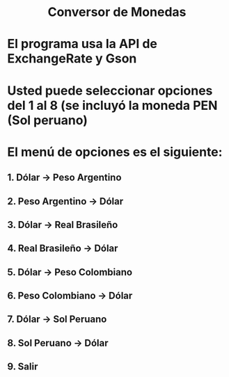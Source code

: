 <h1 align="center">  Conversor de Monedas </h1>

# El programa usa la API de ExchangeRate y Gson

# Usted puede seleccionar opciones del 1 al 8 (se incluyó la moneda PEN (Sol peruano)
# El menú de opciones es el siguiente:
## 1. Dólar           -> Peso Argentino
## 2. Peso Argentino  -> Dólar
## 3. Dólar           -> Real Brasileño
## 4. Real Brasileño  -> Dólar
## 5. Dólar           -> Peso Colombiano
## 6. Peso Colombiano -> Dólar
## 7. Dólar           -> Sol Peruano
## 8. Sol Peruano     -> Dólar
## 9. Salir

